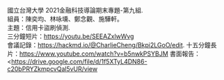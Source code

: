 國立台灣大學 2021金融科技導論期末專題-第九組.  
組員：陳奕均、林咏壎、鄭念觀、施驊軒。  
主題：信用卡盜刷偵測.   
三分鐘短片：<https://youtu.be/SEEAZxlwWvg>  
會議記錄：<https://hackmd.io/@CharlieCheng/Bkpi2LGoO/edit>. 
十五分鐘長片：<https://www.youtube.com/watch?v=b5nwkPSYBJM>
書面報告：<<https://drive.google.com/file/d/1f5XTyL4DN86-c20bPRYZkmpcvQal5vUR/view>
